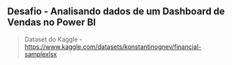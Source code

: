 ## Desafio - Analisando dados de um Dashboard de Vendas no Power BI

> Dataset do Kaggle - https://www.kaggle.com/datasets/konstantinognev/financial-samplexlsx
